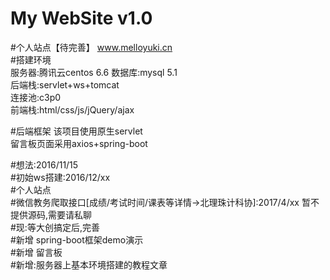 ﻿# My WebSite v1.0
#个人站点【待完善】
www.melloyuki.cn  
#搭建环境  
服务器:腾讯云centos 6.6
数据库:mysql 5.1  
后端栈:servlet+ws+tomcat  
连接池:c3p0  
前端栈:html/css/js/jQuery/ajax  

#后端框架
该项目使用原生servlet  
留言板页面采用axios+spring-boot  


#想法:2016/11/15  
#初始ws搭建:2016/12/xx  
#个人站点  
#微信教务爬取接口[成绩/考试时间/课表等详情->北理珠计科协]:2017/4/xx 暂不提供源码,需要请私聊  
#现:等大创搞定后,完善      
#新增 spring-boot框架demo演示   
#新增 留言板  
#新增:服务器上基本环境搭建的教程文章


